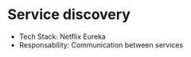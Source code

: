 # Service discovery

- Tech Stack: Netflix Eureka
- Responsability:
  Communication between services
